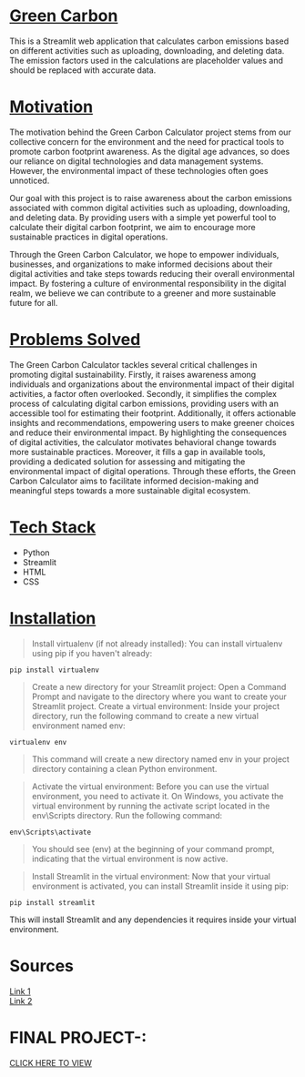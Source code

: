 # <u> Green Carbon </u> 

This is a Streamlit web application that calculates carbon emissions based on different activities such as uploading, downloading, and deleting data. The emission factors used in the calculations are placeholder values and should be replaced with accurate data.
# <u> Motivation </u>
The motivation behind the Green Carbon Calculator project stems from our collective concern for the environment and the need for practical tools to promote carbon footprint awareness. As the digital age advances, so does our reliance on digital technologies and data management systems. However, the environmental impact of these technologies often goes unnoticed.

Our goal with this project is to raise awareness about the carbon emissions associated with common digital activities such as uploading, downloading, and deleting data. By providing users with a simple yet powerful tool to calculate their digital carbon footprint, we aim to encourage more sustainable practices in digital operations.

Through the Green Carbon Calculator, we hope to empower individuals, businesses, and organizations to make informed decisions about their digital activities and take steps towards reducing their overall environmental impact. By fostering a culture of environmental responsibility in the digital realm, we believe we can contribute to a greener and more sustainable future for all.

# <u> Problems Solved </u>
The Green Carbon Calculator tackles several critical challenges in promoting digital sustainability. Firstly, it raises awareness among individuals and organizations about the environmental impact of their digital activities, a factor often overlooked. Secondly, it simplifies the complex process of calculating digital carbon emissions, providing users with an accessible tool for estimating their footprint. Additionally, it offers actionable insights and recommendations, empowering users to make greener choices and reduce their environmental impact. By highlighting the consequences of digital activities, the calculator motivates behavioral change towards more sustainable practices. Moreover, it fills a gap in available tools, providing a dedicated solution for assessing and mitigating the environmental impact of digital operations. Through these efforts, the Green Carbon Calculator aims to facilitate informed decision-making and meaningful steps towards a more sustainable digital ecosystem.
# <u> Tech Stack </u>
- Python
- Streamlit
- HTML
- CSS

# <u> Installation </u>
 > Install virtualenv (if not already installed): You can install virtualenv using pip if you haven't already:
```shell
pip install virtualenv
```
> Create a new directory for your Streamlit project: Open a Command Prompt and navigate to the directory where you want to create your Streamlit project.
> Create a virtual environment: Inside your project directory, run the following command to create a new virtual environment named env:
```shell
virtualenv env
```
> This command will create a new directory named env in your project directory containing a clean Python environment.

> Activate the virtual environment: Before you can use the virtual environment, you need to activate it. On Windows, you activate the virtual environment by running the activate script located in the env\Scripts directory. Run the following command:

``` shell
env\Scripts\activate
```
> You should see (env) at the beginning of your command prompt, indicating that the virtual environment is now active.

> Install Streamlit in the virtual environment: Now that your virtual environment is activated, you can install Streamlit inside it using pip:

```shell
pip install streamlit
```
This will install Streamlit and any dependencies it requires inside your virtual environment.




# Sources
<a href="https://www.grow-trees.com/carbon-offset.php">Link 1</a>
<br>
<a href="https://medium.com/stanford-magazine/carbon-and-the-cloud-d6f481b79dfe">Link 2</a>

# FINAL PROJECT-:
<a href="https://greencarbongit-dpamkb7hw88ldqyd2yn5jd.streamlit.app/">CLICK HERE TO VIEW</a>
  

 
